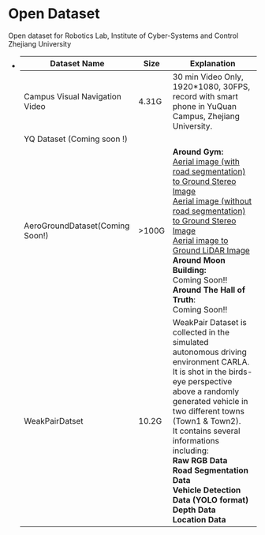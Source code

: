 # Open Dataset
Open dataset for Robotics Lab, Institute of Cyber-Systems and Control Zhejiang University



- | Dataset Name                    | Size  | Explanation                                                  |
  | ------------------------------- | ----- | ------------------------------------------------------------ |
  | Campus Visual Navigation Video  | 4.31G | 30 min Video Only, 1920*1080, 30FPS, record with smart phone in YuQuan Campus, Zhejiang University. |
  | YQ Dataset (Coming soon !)      |       |                                                              |
  | AeroGroundDataset(Coming Soon!) | >100G | **Around Gym:**<br />[Aerial image (with road segmentation) to Ground Stereo Image](https://v2.fangcloud.com/share/460f7c54eebb3f6cdaa567bc5a)<br />[Aerial image (without road segmentation) to Ground Stereo Image](https://v2.fangcloud.com/share/083dc24a4070a2b1f6bdf665a7)<br />[Aerial image to Ground LiDAR Image](https://v2.fangcloud.com/share/c89d241daa7b1f4159551aa8fd)<br />**Around Moon Building:**<br />Coming Soon!!<br />**Around The Hall of Truth**:<br />Coming Soon!! |
  | WeakPairDatset                  | 10.2G | WeakPair Dataset is collected in the simulated autonomous driving environment CARLA. It is shot in the birds-eye perspective above a randomly generated vehicle in two different towns (Town1 & Town2).<br />It contains several informations including: <br />**Raw RGB Data<br />Road Segmentation Data<br />Vehicle Detection Data (YOLO format)<br />Depth Data<br />Location Data** |


